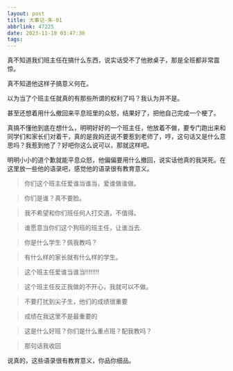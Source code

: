 ```yaml
---
layout: post
title: 大事记-朱-01
abbrlink: 47225
date: 2023-11-10 03:47:30
tags:
---
```


真不知道我们班主任在搞什么东西，说实话受不了他掀桌子，那是全班都非常震惊。

真不知道他这样子搞意义何在。

以为当了个班主任就真的有那些所谓的权利了吗？我认为并不是。

甚至还想着用什么撤回来平息班里的众怒，结果好了，把他自己完成一个梗了。

真搞不懂他到底在想什么，明明好好的一个班主任，他放着不做，要专门跑出来和同学们和家长们对着干，真的是我妈还说不要惹到老师了，哼，这句话又是什么意思吗？我惹到他了？好吧你这么说可以，那就这样吧。

明明小小的道个歉就能平息众怒，他偏偏要用什么撤回，说实话他真的我哭死。在这里放一些他的语录吧，感觉他的语录很有教育意义。

>你们这个班主任爱谁当谁当，爱谁做谁做。

>你们是谁？真不要脸。

>我不希望和你们班任何人打交道，不值得。

>谁愿意当你们这个狗班的班主任，让谁当去.

>你是什么学生？佩我教吗？

>有什么样的家长就有什么样的学生。

>这个班主任爱谁当谁当!!!!!!!!

>这个班主任反正我做的不开心，我就可以不做。

>不要打扰到尖子生，他们的成绩很重要

>成绩在我这里不是最重要的

>这是什么好班？你们是什么重点班？配我教吗？

>那句话我收回

说真的，这些语录很有教育意义，你品你细品。
